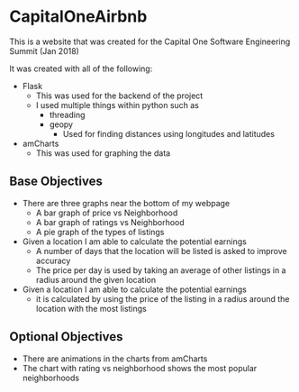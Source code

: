 # CapitalOneAirbnb
This is a website that was created for the Capital One Software Engineering Summit (Jan 2018)

It was created with all of the following:

* Flask
  * This was used for the backend of the project
  * I used multiple things within python such as 
    * threading
    * geopy
      * Used for finding distances using longitudes and latitudes 
* amCharts
  * This was used for graphing the data
  
## Base Objectives 

* There are three graphs near the bottom of my webpage
  * A bar graph of price vs Neighborhood
  * A bar graph of ratings vs Neighborhood
  * A pie graph of the types of listings
* Given a location I am able to calculate the potential earnings
  * A number of days that the location will be listed is asked to improve accuracy
  * The price per day is used by taking an average of other listings in a radius around the given location
* Given a location I am able to calculate the potential earnings
  * it is calculated by using the price of the listing in a radius around the location with the most listings

## Optional Objectives

* There are animations in the charts from amCharts
* The chart with rating vs neighborhood shows the most popular neighborhoods
